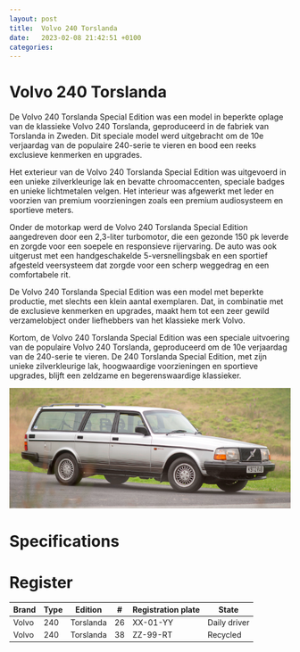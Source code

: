 ```yaml
---
layout: post
title:  Volvo 240 Torslanda
date:   2023-02-08 21:42:51 +0100
categories:
---
```

# Volvo 240 Torslanda

De Volvo 240 Torslanda Special Edition was een model in beperkte oplage van de klassieke Volvo 240 Torslanda, geproduceerd in de fabriek van Torslanda in Zweden. Dit speciale model werd uitgebracht om de 10e verjaardag van de populaire 240-serie te vieren en bood een reeks exclusieve kenmerken en upgrades.

Het exterieur van de Volvo 240 Torslanda Special Edition was uitgevoerd in een unieke zilverkleurige lak en bevatte chroomaccenten, speciale badges en unieke lichtmetalen velgen. Het interieur was afgewerkt met leder en voorzien van premium voorzieningen zoals een premium audiosysteem en sportieve meters.

Onder de motorkap werd de Volvo 240 Torslanda Special Edition aangedreven door een 2,3-liter turbomotor, die een gezonde 150 pk leverde en zorgde voor een soepele en responsieve rijervaring. De auto was ook uitgerust met een handgeschakelde 5-versnellingsbak en een sportief afgesteld veersysteem dat zorgde voor een scherp weggedrag en een comfortabele rit.

De Volvo 240 Torslanda Special Edition was een model met beperkte productie, met slechts een klein aantal exemplaren. Dat, in combinatie met de exclusieve kenmerken en upgrades, maakt hem tot een zeer gewild verzamelobject onder liefhebbers van het klassieke merk Volvo.

Kortom, de Volvo 240 Torslanda Special Edition was een speciale uitvoering van de populaire Volvo 240 Torslanda, geproduceerd om de 10e verjaardag van de 240-serie te vieren. De 240 Torslanda Special Edition, met zijn unieke zilverkleurige lak, hoogwaardige voorzieningen en sportieve upgrades, blijft een zeldzame en begerenswaardige klassieker.

![Volvo 240 Torslanda](/assets/images/240_torslanda/header.png "Volvo 240 Torslanda")

# Specifications

# Register

| Brand | Type | Edition | # | Registration plate | State |
| --- | --- | --- | --- | --- | ---- |
| Volvo | 240 | Torslanda  | 26 | XX-01-YY | Daily driver | 
| Volvo | 240 | Torslanda | 38 | ZZ-99-RT | Recycled | 

